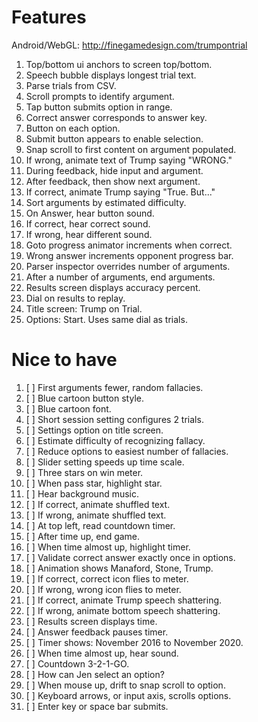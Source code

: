 # Features

Android/WebGL: <http://finegamedesign.com/trumpontrial>

1. Top/bottom ui anchors to screen top/bottom.
1. Speech bubble displays longest trial text.
1. Parse trials from CSV.
1. Scroll prompts to identify argument.
1. Tap button submits option in range.
1. Correct answer corresponds to answer key.
1. Button on each option.
1. Submit button appears to enable selection.
1. Snap scroll to first content on argument populated.
1. If wrong, animate text of Trump saying "WRONG."
1. During feedback, hide input and argument.
1. After feedback, then show next argument.
1. If correct, animate Trump saying "True. But..."
1. Sort arguments by estimated difficulty.
1. On Answer, hear button sound.
1. If correct, hear correct sound.
1. If wrong, hear different sound.
1. Goto progress animator increments when correct.
1. Wrong answer increments opponent progress bar.
1. Parser inspector overrides number of arguments.
1. After a number of arguments, end arguments.
1. Results screen displays accuracy percent.
1. Dial on results to replay.
1. Title screen: Trump on Trial.
1. Options: Start. Uses same dial as trials.

# Nice to have

1. [ ] First arguments fewer, random fallacies.
1. [ ] Blue cartoon button style.
1. [ ] Blue cartoon font.
1. [ ] Short session setting configures 2 trials.
1. [ ] Settings option on title screen.
1. [ ] Estimate difficulty of recognizing fallacy.
1. [ ] Reduce options to easiest number of fallacies.
1. [ ] Slider setting speeds up time scale.
1. [ ] Three stars on win meter.
1. [ ] When pass star, highlight star.
1. [ ] Hear background music.
1. [ ] If correct, animate shuffled text.
1. [ ] If wrong, animate shuffled text.
1. [ ] At top left, read countdown timer.
1. [ ] After time up, end game.
1. [ ] When time almost up, highlight timer.
1. [ ] Validate correct answer exactly once in options.
1. [ ] Animation shows Manaford, Stone, Trump.
1. [ ] If correct, correct icon flies to meter.
1. [ ] If wrong, wrong icon flies to meter.
1. [ ] If correct, animate Trump speech shattering.
1. [ ] If wrong, animate bottom speech shattering.
1. [ ] Results screen displays time.
1. [ ] Answer feedback pauses timer.
1. [ ] Timer shows: November 2016 to November 2020.
1. [ ] When time almost up, hear sound.
1. [ ] Countdown 3-2-1-GO.
1. [ ] How can Jen select an option?
1. [ ] When mouse up, drift to snap scroll to option.
1. [ ] Keyboard arrows, or input axis, scrolls options.
1. [ ] Enter key or space bar submits.
